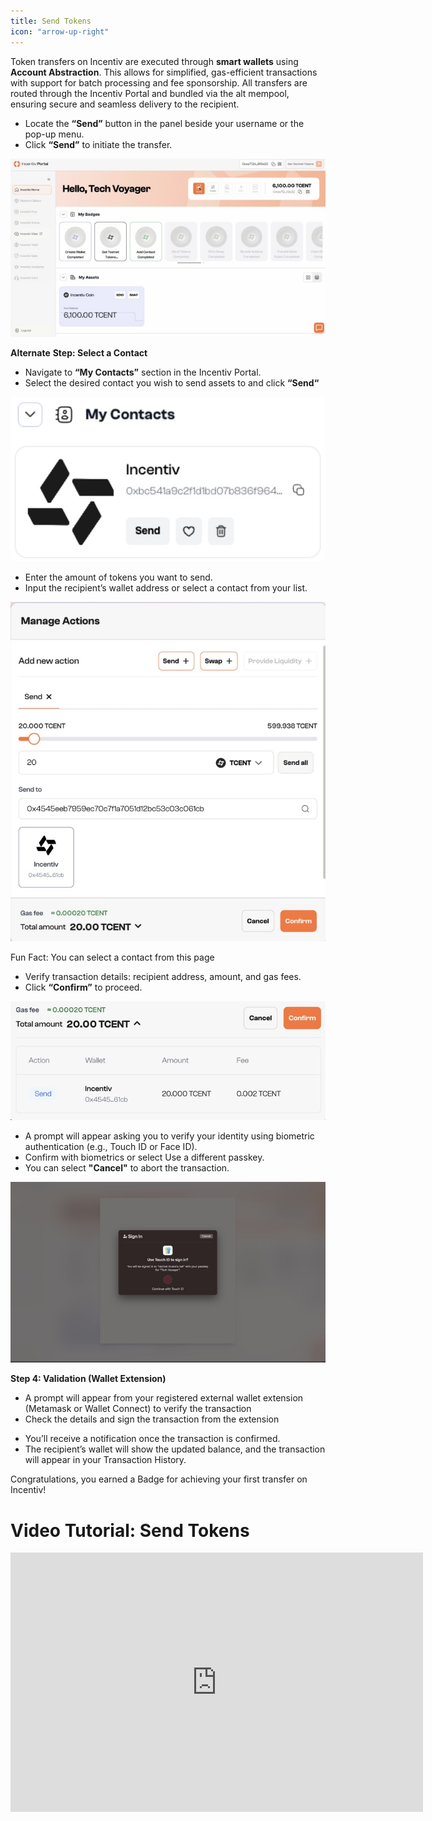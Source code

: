 ```yaml
---
title: Send Tokens
icon: "arrow-up-right"
---
```

Token transfers on Incentiv are executed through **smart wallets** using **Account Abstraction**. This allows for simplified, gas-efficient transactions with support for batch processing and fee sponsorship. All transfers are routed through the Incentiv Portal and bundled via the alt mempool, ensuring secure and seamless delivery to the recipient.

<Steps>
<Step title="Step 1: Navigate and Click the Send button">

- Locate the **“Send”** button in the panel beside your username or the pop-up menu.
- Click **“Send”** to initiate the transfer.

![Send Tokens](/docs/images/SendTokens1.jpeg)

**Alternate** **Step: Select a Contact**

- Navigate to **“My Contacts”** section in the Incentiv Portal.
- Select the desired contact you wish to send assets to and click **“Send“**

![Send Tokens](/docs/images/SendTokens2.jpeg)
</Step>

<Step title="Step 2: Fill Amount and Recipient Address"> 

- Enter the amount of tokens you want to send.
- Input the recipient’s wallet address or select a contact from your list.

![Send Tokens](/docs/images/SendTokens3.jpeg)

 <Note> Fun Fact: You can select a contact from this page </Note>
</Step>
<Step title="Step 3: Review & Confirm">

- Verify transaction details: recipient address, amount, and gas fees.
- Click **“Confirm”** to proceed.

![Send Tokens](/docs/images/SendTokens4.jpeg)
</Step>
<Step title="Step 4:  Validation">

- A prompt will appear asking you to verify your identity using biometric authentication (e.g., Touch ID or Face ID).
- Confirm with biometrics or select Use a different passkey.
- You can select **"Cancel"** to abort the transaction.

![Send Tokens](/docs/images/SendTokens5.jpeg)

**Step 4: Validation (Wallet Extension)**

- A prompt will appear from your registered external wallet extension (Metamask or Wallet Connect) to verify the transaction
- Check the details and sign the transaction from the extension
  
</Step>
<Step title="Step 5: Transaction Confirmation">

- You’ll receive a notification once the transaction is confirmed.
- The recipient’s wallet will show the updated balance, and the transaction will appear in your Transaction History.
</Step>
</Steps>

 <Tip> Congratulations, you earned a Badge for achieving your first transfer on Incentiv!</Tip>

# Video Tutorial: Send Tokens

<iframe width="660" height="415" src="https://www.youtube.com/embed/M8_s0WFw2ys?si=qn-25mm5fASaL5Sd" title="Send Tokens" frameborder="0" allow="accelerometer; autoplay; clipboard-write; encrypted-media; gyroscope; picture-in-picture; web-share" referrerpolicy="strict-origin-when-cross-origin" allowfullscreen></iframe>